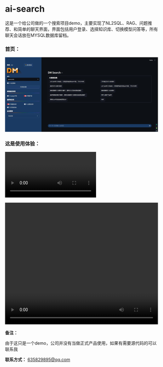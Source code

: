 # ai-search
这是一个给公司做的一个搜索项目demo，主要实现了NL2SQL、RAG、问题推荐、和简单的聊天界面，界面包括用户登录、选择知识库、切换模型问答等，所有聊天会话放在MYSQL数据库留档。


### 首页：
![首页界面](preview/推荐界面.jpg)

### 这是使用体验：

![使用流程](preview/使用流程.mp4)

<video width="100%" height="400" controls>
  <source src="preview/使用流程.mp4" type="video/mp4">
</video>



**备注：**

由于这只是一个demo，公司并没有当做正式产品使用，如果有需要源代码的可以联系我

**联系方式：** 635829895@qq.com
